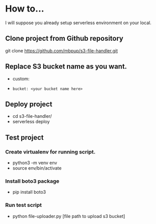 # How to...

I will suppose you already setup serverless environment on your local.

## Clone project from Github repository

git clone https://github.com/mbpup/s3-file-handler.git

## Replace S3 bucket name as you want.
- custom:
-     bucket: <your bucket name here>

## Deploy project
- cd s3-file-handler/
- serverless deploy

## Test project

### Create virtualenv for running script.
 - python3 -m venv env
 - source env/bin/activate

### Install boto3 package
 - pip install boto3

### Run test script
 - python file-uploader.py [file path to upload s3 bucket]